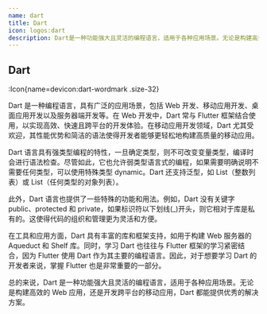```yaml
---
name: dart
title: Dart
icon: logos:dart
description: Dart是一种功能强大且灵活的编程语言，适用于各种应用场景。无论是构建高效的Web应用，还是开发跨平台的移动应用，Dart都能提供优秀的解决方案。
---
```


## Dart

:Icon{name=devicon:dart-wordmark .size-32}

Dart 是一种编程语言，具有广泛的应用场景，包括 Web 开发、移动应用开发、桌面应用开发以及服务器端开发等。在 Web 开发中，Dart 常与 Flutter 框架结合使用，以实现高效、快速且跨平台的开发体验。在移动应用开发领域，Dart 尤其受欢迎，其性能优势和简洁的语法使得开发者能够更轻松地构建高质量的移动应用。

Dart 语言具有强类型编程的特性，一旦确定类型，则不可改变变量类型，编译时会进行语法检查。尽管如此，它也允许弱类型语言式的编程，如果需要明确说明不需要任何类型，可以使用特殊类型 dynamic。Dart 还支持泛型，如 List（整数列表）或 List（任何类型的对象列表）。

此外，Dart 语言也提供了一些特殊的功能和用法。例如，Dart 没有关键字 public、protected 和 private，如果标识符以下划线(\_)开头，则它相对于库是私有的。这使得代码的组织和管理更为灵活和方便。

在工具和应用方面，Dart 具有丰富的库和框架支持，如用于构建 Web 服务器的 Aqueduct 和 Shelf 库。同时，学习 Dart 也往往与 Flutter 框架的学习紧密结合，因为 Flutter 使用 Dart 作为其主要的编程语言。因此，对于想要学习 Dart 的开发者来说，掌握 Flutter 也是非常重要的一部分。

总的来说，Dart 是一种功能强大且灵活的编程语言，适用于各种应用场景。无论是构建高效的 Web 应用，还是开发跨平台的移动应用，Dart 都能提供优秀的解决方案。
